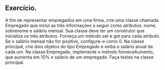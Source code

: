 ## Exercício.
A fim de representar empregados em uma firma, crie uma classe chamada Empregado que inclui as três informações a seguir como atributos: nome, sobrenome e salário mensal. Sua classe deve ter um construtor que inicializa os três atributos. Forneça um método set e get para cada atributo. Se o salário mensal não for positivo, configure-o como 0. Na classe principal, crie dois objetos do tipo Empregado e exiba o salário anual de cada um. Na classe Empregado, implemente o método forneceAumento, que aumenta em 10% o salário de um empregado. Faça testes na classe principal.
